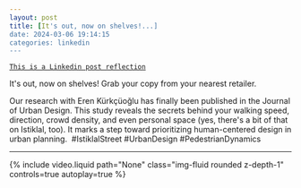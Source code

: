 ```yaml
---
layout: post
title: [It's out, now on shelves!...]
date: 2024-03-06 19:14:15
categories: linkedin
---
```


[`This is a Linkedin post reflection`](https://www.linkedin.com/feed/update/urn:li:activity:7171221564892327937)

It's out, now on shelves! Grab your copy from your nearest retailer. 

Our research with Eren Kürkçüoğlu has finally been published in the Journal of Urban Design. This study reveals the secrets behind your walking speed, direction, crowd density, and even personal space (yes, there's a bit of that on Istiklal, too). It marks a step toward prioritizing human-centered design in urban planning.  #IstiklalStreet #UrbanDesign #PedestrianDynamics

<hr>
<div class="row mt-3">
<div class="col-sm mt-3 mt-md-0">{% include video.liquid path="None" class="img-fluid rounded z-depth-1" controls=true autoplay=true %}</div>


</div>
